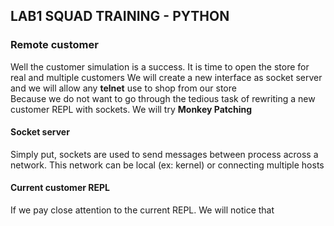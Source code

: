 LAB1 SQUAD TRAINING - PYTHON
---

### Remote customer
Well the customer simulation is a success. It is time to open the store for real and multiple customers
We will create a new interface as socket server and we will allow any **telnet** use to shop from our store  
Because we do not want to go through the tedious task of rewriting a new customer REPL with sockets. We will try **Monkey Patching**

#### Socket server
Simply put, sockets are used to send messages between process across a network. This network can be local (ex: kernel) or connecting multiple hosts



#### Current customer REPL
If we pay close attention to the current REPL. We will notice that  

